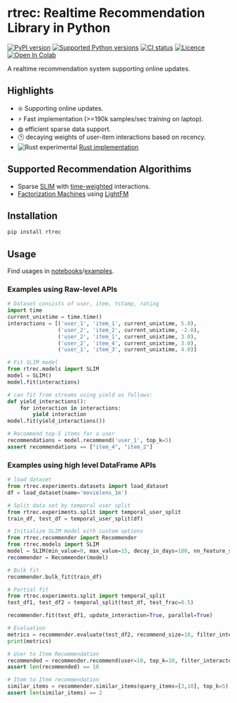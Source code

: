 rtrec: Realtime Recommendation Library in Python
================================================

[![PyPI version](https://img.shields.io/pypi/v/rtrec.svg?logo=pypi&logoColor=FFE873)](https://pypi.org/project/rtrec/)
[![Supported Python versions](https://img.shields.io/pypi/pyversions/rtrec.svg?logo=python&logoColor=FFE873)](https://pypi.org/project/rtrec/)
[![CI status](https://github.com/myui/rtrec/actions/workflows/ci.yml/badge.svg)](https://github.com/myui/rtrec/actions)
[![Licence](https://img.shields.io/github/license/myui/rtrec.svg)](LICENSE.txt)
[![Open In Colab](https://colab.research.google.com/assets/colab-badge.svg)](https://colab.research.google.com/github/myui/rtrec/blob/main/notebooks/quickstart_colab.ipynb)

A realtime recommendation system supporting online updates.

## Highlights

- ❇️ Supporting online updates.
- ⚡️ Fast implementation (>=190k samples/sec training on laptop).
- ◍ efficient sparse data support.
- 🕑 decaying weights of user-item interactions based on recency.
- ![Rust](https://avatars.githubusercontent.com/u/5430905?s=20&v=4) experimental [Rust implementation](https://github.com/myui/rtrec/tree/rust)

## Supported Recommendation Algorithims

- Sparse [SLIM](https://ieeexplore.ieee.org/document/6137254) with [time-weighted](https://dl.acm.org/doi/10.1145/1099554.1099689) interactions.
- [Factorization Machines](https://ieeexplore.ieee.org/document/5694074) using [LightFM](https://github.com/lyst/lightfm)

## Installation

```bash
pip install rtrec
```

## Usage

Find usages in [notebooks](https://github.com/myui/rtrec/tree/main/notebooks)/[examples](https://github.com/myui/rtrec/tree/main/examples).

### Examples using Raw-level APIs

```py
# Dataset consists of user, item, tstamp, rating
import time
current_unixtime = time.time()
interactions = [('user_1', 'item_1', current_unixtime, 5.0),
                ('user_2', 'item_2', current_unixtime, -2.0),
                ('user_2', 'item_1', current_unixtime, 3.0),
                ('user_2', 'item_4', current_unixtime, 3.0),
                ('user_1', 'item_3', current_unixtime, 4.0)]

# Fit SLIM model
from rtrec.models import SLIM
model = SLIM()
model.fit(interactions)

# can fit from streams using yield as follows:
def yield_interactions():
    for interaction in interactions:
        yield interaction
model.fit(yield_interactions())

# Recommend top-5 items for a user
recommendations = model.recommend('user_1', top_k=5)
assert recommendations == ["item_4", "item_2"]
```

### Examples using high level DataFrame APIs

```py
# load dataset
from rtrec.experiments.datasets import load_dataset
df = load_dataset(name='movielens_1m')

# Split data set by temporal user split
from rtrec.experiments.split import temporal_user_split
train_df, test_df = temporal_user_split(df)

# Initialize SLIM model with custom options
from rtrec.recommender import Recommender
from rtrec.models import SLIM
model = SLIM(min_value=0, max_value=15, decay_in_days=180, nn_feature_selection=50)
recommender = Recommender(model)

# Bulk fit
recommender.bulk_fit(train_df)

# Partial fit
from rtrec.experiments.split import temporal_split
test_df1, test_df2 = temporal_split(test_df, test_frac=0.5)

recommender.fit(test_df1, update_interaction=True, parallel=True)

# Evaluation
metrics = recommender.evaluate(test_df2, recommend_size=10, filter_interacted=True)
print(metrics)

# User to Item Recommendation
recommended = recommender.recommend(user=10, top_k=10, filter_interacted=True)
assert len(recommended) == 10

# Item to Item recommendation
similar_items = recommender.similar_items(query_items=[3,10], top_k=5)
assert len(similar_items) == 2
```